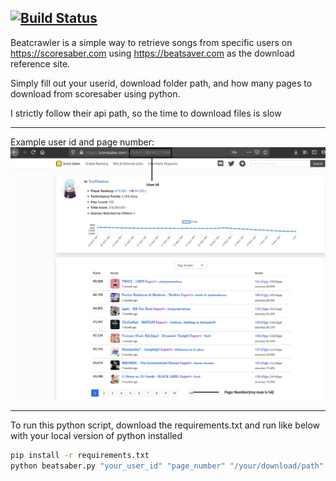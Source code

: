 [![Build Status](https://travis-ci.com/ianhuezo/beatcrawler.svg?token=RjjacHpzdoW51tzGskcD&branch=main)](https://travis-ci.com/ianhuezo/beatcrawler)
---

Beatcrawler is a simple way to retrieve songs from specific users on https://scoresaber.com using https://beatsaver.com as the download reference site.  

Simply fill out your userid, download folder path, and how many pages to download from scoresaber using python.

I strictly follow their api path, so the time to download files is slow

***
Example user id and page number:
![Alt text](resources/example.png?raw=true "Title")

***
To run this python script, download the requirements.txt and run like below with your local version of python installed
```bash
pip install -r requirements.txt
python beatsaber.py "your_user_id" "page_number" "/your/download/path"
